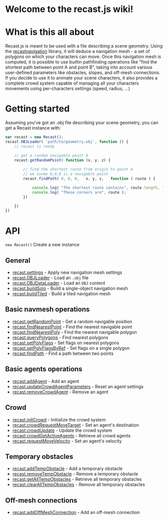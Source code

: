 # Welcome to the recast.js wiki!

# What is this all about

Recast.js is meant to be used with a file describing a scene geometry. Using the [recastnavigation](https://github.com/memononen/recastnavigation) library, it will deduce a navigation mesh - a set of polygons on which your characters can move.
Once this navigation mesh is computed, it is possible to use builtin pathfinding operations like "find the shortest path between point A and point B", taking into account various user-defined parameters like obstacles, slopes, and off-mesh connections.
If you decide to use it to animate your scene characters, it also provides a complete crowd system capable of managing all your characters movements using per-characters settings (speed, radius, ...)

# Getting started

Assuming you've got an .obj file describing your scene geometry, you can get a Recast instance with:

```js
var recast = new Recast();
recast.OBJLoader( 'path/to/geometry.obj', function () {
    // recast is ready

    // get a random navigable point A
    recast.getRandomPoint( function (x, y, z) {
        
        // find the shortest route from origin to point A
        // we asume 0,0,0 is a navigable point
        recast.findPath( 0, 0, 0,   x, y, z,   function ( route ) {

            console.log( "The shortest route contains", route.length, "corners" );
            console.log( "These corners are", route );
        })

    })
})
```

# API

`new Recast()` Create a new instance

## General
* [recast.settings](API#recast.settings) - Apply new navigation mesh settings
* [recast.OBJLoader](API#recast.OBJLoader) - Load an `.obj` file
* [recast.OBJDataLoader](API#recast.OBJLoader) - Load an `OBJ` content
* [recast.buildSolo](API#recast.buildSolo) - Build a single-object navigation mesh
* [recast.buildTiled](API#recast.buildTiled) - Build a tiled navigation mesh

## Basic navmesh operations
* [recast.getRandomPoint](API#recast.getRandomPoint) - Get a random navigable position
* [recast.findNearestPoint](API#recast.findNearestPoint) - Find the nearest navigable point
* [recast.findNearestPoly](API#recast.findNearestPoly) - Find the nearest navigable polygon
* [recast.queryPolygons](API#recast.queryPolygons) - Find nearest polygons
* [recast.setPolyFlags](API#recast.setPolyFlags) - Set flags on nearest polygons
* [recast.setPolyFlagsByRef](API#recast.setPolyFlagsByRef) - Set flags on a single polygon
* [recast.findPath](API#recast.findPath) - Find a path between two points

## Basic agents operations
* [recast.addAgent](API#recast.addAgent) - Add an agent
* [recast.updateCrowdAgentParameters](API#recast.updateCrowdAgentParameters) - Reset an agent settings
* [recast.removeCrowdAgent](API#recast.removeCrowdAgent) - Remove an agent

## Crowd
* [recast.initCrowd](API#recast.initCrowd) - Initialize the crowd system
* [recast.crowdRequestMoveTarget](API#recast.crowdRequestMoveTarget) - Set an agent's destination
* [recast.crowdUpdate](API#recast.crowdUpdate) - Update the crowd system
* [recast.crowdGetActiveAgents](API#recast.crowdGetActiveAgents) - Retrieve all crowd agents
* [recast.requestMoveVelocity](API#recast.requestMoveVelocity) - Set an agent's velocity

## Temporary obstacles
* [recast.addTempObstacle](API#recast.addTempObstacle) - Add a temporary obstacle
* [recast.removeTempObstacle](API#recast.removeTempObstacle) - Remove a temporary obstacle
* [recast.getAllTempObstacles](API#recast.getAllTempObstacles) - Retrieve all temporary obstacles
* [recast.clearAllTempObstacles](API#recast.clearAllTempObstacles) - Remove all temporary obstacles

## Off-mesh connections
* [recast.addOffMeshConnection](API#recast.addOffMeshConnection) - Add an off-mesh connection

